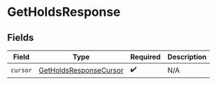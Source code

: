 # GetHoldsResponse


## Fields

| Field                                                                   | Type                                                                    | Required                                                                | Description                                                             |
| ----------------------------------------------------------------------- | ----------------------------------------------------------------------- | ----------------------------------------------------------------------- | ----------------------------------------------------------------------- |
| `cursor`                                                                | [GetHoldsResponseCursor](../../models/shared/GetHoldsResponseCursor.md) | :heavy_check_mark:                                                      | N/A                                                                     |